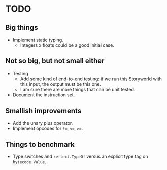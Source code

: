 # TODO

## Big things

* Implement static typing.
    * Integers x floats could be a good initial case.

## Not so big, but not small either

* Testing
    * Add some kind of end-to-end testing: if we run this Storyworld with this
      input, the output must be this one.
    * I am sure there are more things that can be unit tested.
* Document the instruction set.

## Smallish improvements

* Add the unary plus operator.
* Implement opcodes for `!=`, `<=`, `>=`.

## Things to benchmark

* Type switches and `reflect.TypeOf` versus an explicit type tag on
  `bytecode.Value`.
